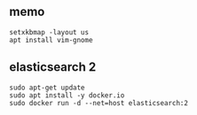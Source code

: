 ## memo
```
setxkbmap -layout us
apt install vim-gnome
```

## elasticsearch 2

```
sudo apt-get update
sudo apt install -y docker.io
sudo docker run -d --net=host elasticsearch:2
```
